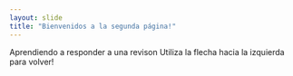 ```yaml
---
layout: slide
title: "Bienvenidos a la segunda página!"
---
```

Aprendiendo a responder a una revison
Utiliza la flecha hacia la izquierda para volver!
